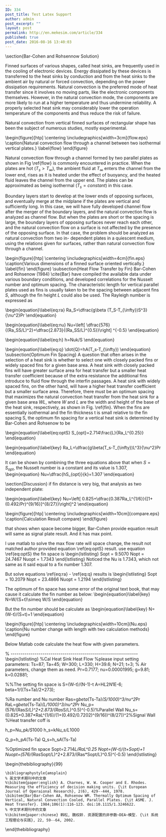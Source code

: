 ```yaml
---
ID: 334
post_title: Test Latex Support
author: admin
post_excerpt: ""
layout: post
permalink: http://en.mekesim.com/article/334
published: true
post_date: 2016-08-16 13:40:03
---
```

\section{Bar-Cohen and Rohsennow Solution}

Finned surfaces of various shapes, called heat sinks, are frequently used in the cooling of electronic devices. Energy dissipated by these devices is transferred to the heat sinks by conduction and from the heat sinks to the ambient air by natural or forced convection, depending on the power dissipation requirements. Natural convection is the preferred mode of heat transfer since it involves no moving parts, like the electronic components themselves. However, in the natural convection mode, the components are more likely to run at a higher temperature and thus undermine reliability. A properly selected heat sink may considerably lower the operation temperature of the components and thus reduce the risk of failure.

Natural convection from vertical finned surfaces of rectangular shape has been the subject of numerous studies, mostly experimental. 

\begin{figure}[htp]	
	\centering
	\includegraphics[width=3cm]{flow.eps}
	\caption{Natural convection flow through a channel between two isothermal vertical plates.}
	\label{flow}
\end{figure}

Natural convection flow through a channel formed by two parallel plates as shown in Fig \ref{flow} is commonly encountered in practice. When the plates are hot ($T_s > T_{\infty}$), the ambient fluid at $T_{\infty}$ enters the channel from the lower end, rises as it is heated under the effect of buoyancy, and the heated fluid leaves the channel from the upper end. The plates can be approximated as being isothermal ($T_s = constant$) in this case.

Boundary layers start to develop at the lower ends of opposing surfaces, and eventually merge at the midplane if the plates are vertical and sufficiently long. In this case, we will have fully developed channel flow after the merger of the boundary layers, and the natural convection flow is analyzed as channel flow. But when the plates are short or the spacing is large, the boundary layers of opposing surfaces never reach each other, and the natural convection flow on a surface is not affected by the presence of the opposing surface. In that case, the problem should be analyzed as natural convection from two in- dependent plates in a quiescent medium, using the relations given for surfaces, rather than natural convection flow through a channel.

\begin{figure}[htp]	
	\centering
	\includegraphics[width=4cm]{fin.eps}
	\caption{Various dimensions of a finned surface	oriented vertically.}
	\label{fin}
\end{figure}
\subsection{Heat Flow Transfer by Fin}
Bar-Cohen and Rohsenow (1984) \cite{Bar} have compiled the available data under various boundary conditions, and developed correlations for the Nusselt number and optimum spacing. The characteristic length for vertical parallel plates used as fins is usually taken to be the spacing between adjacent fins $S$, although the fin height $L$ could also be used. The Rayleigh number is expressed as

\begin{equation}\label{eq:ra}
Ra_S=\dfrac{g\beta (T_S-T_{\infty})S^3}{\nu^2}Pr
\end{equation}

\begin{equation}\label{eq:nu}
Nu=\left[ \dfrac{576}{(Ra_SS/L)^2}+\dfrac{2.873}{(Ra_SS/L)^{0.5}}\right] ^{-0.5}
\end{equation}

\begin{equation}\label{eq:h}
h=Nuk/S
\end{equation}

\begin{equation}\label{eq:q}
\dot{Q}=hA(T_s-T_{\infty})
\end{equation}
\subsection{Optimum Fin Spacing}
A question that often arises in the selection of a heat sink is whether to select one with closely packed fins or widely spaced fins for a given base area. A heat sink with closely packed fins will have greater surface area for heat transfer but a smaller heat transfer coefficient because of the extra resistance the additional fins introduce to fluid flow through the interfin passages. A heat sink with widely spaced fins, on the other hand, will have a higher heat transfer coefficient but a smaller surface area. Therefore, there must be an optimum spacing that maximizes the natural convection heat transfer from the heat sink for a given base area $WL$, where $W$ and $L$ are the width and height of the base of the heat sink, respectively, as shown in Fig. \ref{fin}. When the fins are essentially isothermal and the fin thickness t is small relative to the fin spacing S, the optimum fin spacing for a vertical heat sink is determined by Bar-Cohen and Rohsenow to be

\begin{equation}\label{eq:optS}
S_{opt}=2.714\frac{L}{Ra_L^{0.25}}
\end{equation}

\begin{equation}\label{key}
Ra_L=\dfrac{g\beta(T_s-T_{\infty})L^3}{\nu^2}Pr
\end{equation}

It can be shown by combining the three equations above that when $S = S_{opt}$, the Nusselt number is a constant and its value is 1.307,
\begin{equation}
Nu=\dfrac{hS_{opt}}{k}=1.307
\end{equation}

\section{Discussion}
if fin distance is very big, that analysis as two independent plate:

\begin{equation}\label{key}
Nu=\left[ 0.825+\dfrac{0.387Ra_L^{1/6}}{[1+(0.492/Pr)^{9/16}]^{8/27}}\right]^2
\end{equation}

\begin{figure}[htp]	
	\centering
	\includegraphics[width=10cm]{compare.eps}
	\caption{Calculation Result compare}
\end{figure}

that shows when space become bigger, Bar-Cohen provide equation result will same as signal plate result. And it has max point.

I use matlab to solve the max flow rate will space change, the result not matched author provided equation \ref{eq:optS} result. use equation \ref{eq:optS} the fin space is
\begin{lstlisting}
Sopt = 9.5070
Nopt = 24.7467
Nuopt = 1.7343
\end{lstlisting}
Noticed the Nu is 1.7343, which not same as it said equal to a fix number 1.307.

But solve equations \ref{eq:ra} - \ref{eq:q} results is
\begin{lstlisting}
Sopt = 10.2079
Nopt = 23.4866
Nuopt = 1.2194
\end{lstlisting}

The optimum of fin space has some error of the original text book, that may cause it calculate the fin number as below:
\begin{equation}\label{key}
N=W/(S+t)\simeq W/S
\end{equation}

But the fin number should be calculate as
\begin{equation}\label{key}
N=(W-t)/(S+t)+1
\end{equation}

\begin{figure}[htp]	
	\centering
	\includegraphics[width=10cm]{Nu.eps}
	\caption{Nu number change with length with two calculation methods}
\end{figure}

Below Matlab code calculate the heat flow with given parameters.

% ----------------------------------------------------------------
\begin{lstlisting}
%Cal Heat Sink Heat Flow
%please input setting parameters:
Ts=87;
Ta=45;
W=300;
L=330;
H=39.6;
N=21;
t=3;
% Air parameters, change them as need.
Pr=0.7177;
nu=0.00001995;
g=9.81;
k=0.02881;

%%The setting fin space is
S=(W-t)/(N-1)-t
A=H*L*2*N*1E-6;
beta=1/((Ts+Ta)/2+273);


%Ra number and Nu number
Ras=g*beta*(Ts-Ta)*(S/1000)^3/nu^2*Pr
RaL=g*beta*(Ts-Ta)*(L/1000)^3/nu^2*Pr
Nu_p=(576/(Ras*S/L)^2+2.873/(Ras*S/L)^0.5)^(-0.5)%Parallel Wall
Nu_s=(0.825+0.387*RaL^(1/6)/(1+(0.492/0.7202)^(9/16))^(8/27))^2%Signal Wall
%Heat transfer coff is

h_p=Nu_p*k/S*1000
h_s=k*Nu_s/L*1000

Q_p=h_p*A*(Ts-Ta)
Q_s=h_s*A*(Ts-Ta)

%Optimized fin space
Sopt=2.714*L/RaL^0.25
Nopt=(W-t)/(t+Sopt)+1
Nuopt=(576/(Ras*Sopt/L)^2+2.873/(Ras*Sopt/L)^0.5)^(-0.5)
\end{lstlisting}

\begin{thebibliography}{99}
	
	\bibliographystyle{amsplain}
	% 英文学术期刊中的文章
	%\bibitem{paper:english} A. Charnes, W. W. Cooper and E. Rhodes. Measuring the efficiency of decision making units. {\it European Journal of Operaional Research}, 2(6), 429--444, 1978.
	\bibitem{Bar}Bar-Cohen AA, Rohsenow WM. Thermally Optimum Spacing of Vertical, Natural Convection Cooled, Parallel Plates. {\it ASME. J. Heat Transfer}. 1984;106(1):116-123. doi:10.1115/1.3246622.
	% 中文学术期刊中的文章
	%\bibitem{paper:chinese} 韩松, 魏权龄. 资源配置的非参数~DEA~模型. {\it 系统工程理论与实践}, 22, 59--64, 2002.
	
\end{thebibliography}